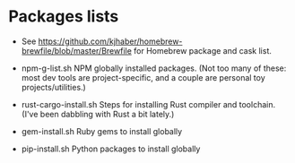# Packages lists

* See https://github.com/kjhaber/homebrew-brewfile/blob/master/Brewfile for
  Homebrew package and cask list.

* npm-g-list.sh
  NPM globally installed packages. (Not too many of these: most dev tools are
  project-specific, and a couple are personal toy projects/utilities.)

* rust-cargo-install.sh
  Steps for installing Rust compiler and toolchain.  (I've been dabbling with
  Rust a bit lately.)

* gem-install.sh
  Ruby gems to install globally

* pip-install.sh
  Python packages to install globally

